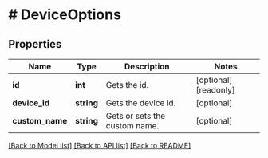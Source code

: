 # # DeviceOptions

## Properties

Name | Type | Description | Notes
------------ | ------------- | ------------- | -------------
**id** | **int** | Gets the id. | [optional] [readonly]
**device_id** | **string** | Gets the device id. | [optional]
**custom_name** | **string** | Gets or sets the custom name. | [optional]

[[Back to Model list]](../../README.md#models) [[Back to API list]](../../README.md#endpoints) [[Back to README]](../../README.md)
